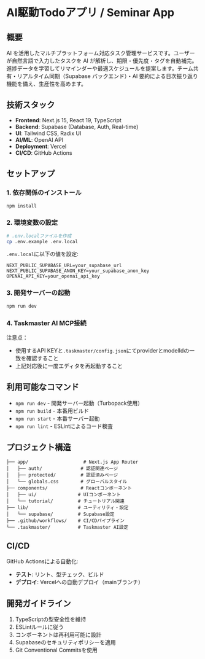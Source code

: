 # AI駆動Todoアプリ / Seminar App

## 概要

AI を活用したマルチプラットフォーム対応タスク管理サービスです。ユーザーが自然言語で入力したタスクを AI が解析し、期限・優先度・タグを自動補完。進捗データを学習してリマインダーや最適スケジュールを提案します。チーム共有・リアルタイム同期（Supabase バックエンド）・AI 要約による日次振り返り機能を備え、生産性を高めます。

## 技術スタック

- **Frontend**: Next.js 15, React 19, TypeScript
- **Backend**: Supabase (Database, Auth, Real-time)
- **UI**: Tailwind CSS, Radix UI
- **AI/ML**: OpenAI API
- **Deployment**: Vercel
- **CI/CD**: GitHub Actions

## セットアップ

### 1. 依存関係のインストール

```bash
npm install
```

### 2. 環境変数の設定

```bash
# .env.localファイルを作成
cp .env.example .env.local
```

`.env.local`に以下の値を設定:

```env
NEXT_PUBLIC_SUPABASE_URL=your_supabase_url
NEXT_PUBLIC_SUPABASE_ANON_KEY=your_supabase_anon_key
OPENAI_API_KEY=your_openai_api_key
```

### 3. 開発サーバーの起動

```bash
npm run dev
```

### 4. Taskmaster AI MCP接続

注意点：
- 使用するAPI KEYと`.taskmaster/config.json`にてproviderとmodelIdの一致を確認すること
- 上記対応後に一度エディタを再起動すること

## 利用可能なコマンド

- `npm run dev` - 開発サーバー起動（Turbopack使用）
- `npm run build` - 本番用ビルド
- `npm run start` - 本番サーバー起動
- `npm run lint` - ESLintによるコード検査

## プロジェクト構造

```
├── app/                    # Next.js App Router
│   ├── auth/              # 認証関連ページ
│   ├── protected/         # 認証済みページ
│   └── globals.css        # グローバルスタイル
├── components/            # Reactコンポーネント
│   ├── ui/               # UIコンポーネント
│   └── tutorial/         # チュートリアル関連
├── lib/                  # ユーティリティ・設定
│   └── supabase/         # Supabase設定
├── .github/workflows/    # CI/CDパイプライン
└── .taskmaster/          # Taskmaster AI設定
```

## CI/CD

GitHub Actionsによる自動化:
- **テスト**: リント、型チェック、ビルド
- **デプロイ**: Vercelへの自動デプロイ（mainブランチ）

## 開発ガイドライン

1. TypeScriptの型安全性を維持
2. ESLintルールに従う
3. コンポーネントは再利用可能に設計
4. Supabaseのセキュリティポリシーを適用
5. Git Conventional Commitsを使用